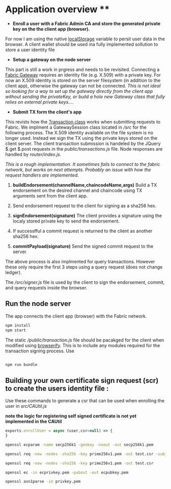 # Application overview **

- **Enroll a user with a Fabric Admin CA and store the generated private key on the the client app (browser).** 

For now I am using the native [localStorage](https://www.w3schools.com/html/html5_webstorage.asp) variable to persit user data in the browser. A client wallet should be used ina fully implemented sollution to store a user identity file

- **Setup a gateway on the node server**

This part is still a work in prgress and needs to be revisited. Connecting a [Fabric Gateway](https://hyperledger.github.io/fabric-sdk-node/release-2.2/module-fabric-network.Gateway.html) requires an identity file (e.g. X.509) with a private key. For now an X.509 identity is stored on the server filesystem (in addition to the client app), otherwise the gateway can not be connected. *This is not ideal so looking for a way to set up the gateway directly from the client app without sending the privateKey, or build a hole new Gateway class that fully relies on external private keys...*.

- **Submit TX form the client's app**

This revists how the [Transaction class](https://hyperledger.github.io/fabric-sdk-node/release-2.2/module-fabric-network.Transaction.html) works when submitting requests to Fabric. We implment a GatewaySession class located in */src* for the following process. The X.509 identity available on the file system is no longer used. Instead we sign the TX using the private keys stored on the client server. The client transaction submission is handeled by the JQuery $.get $.post requests in the *public/transactions.js* file. Node responses are handled by *router/index.js*.

*This is a rough implementation. It sometimes fails to connect to the fabric network, but works on next attempts. Probably an issue with how the request handlers are implemented.* 

1. **buildEndorsement(channelName,chaincodeName,args)** Build a TX endorsement on the desired channel and chaincode using TX arguments sent from the client app. 

2.  Send endorsement request to the client for signing as a sha256 hex.

3. **signEndorsement(signature)** The client provides a signature using the localy stored private key to send the endorsement. 

4. If successfful a commit request is returned to the client as another sha256 hex.

5. **commitPayload(signature)** Send the signed commit request to the server.

The above process is also implmented for query transactions. However these only require the first 3 steps using a query request (does not change ledger).

The */src/signer.js* file is used by the client to sign the endorsement, commit, and query requests inside the browser.


## Run the node server 

The app connects the client app (browser) with the Fabric network.

```bash
npm install
npm start
```

The static */public/transaction.js* file should be pacakged for the client when modified using [browserify](https://github.com/browserify/browserify#usage). This is to include any modules required for the transaction signing process. Use
```bash

npm run bundle
```

## Building your own certificate sign request (scr) to create the users identity file :

Use these commands to generate a csr that can be used when enrolling the user in *src/CAUtil.js*

**note the logic for registering self signed certificate is not yet implemented in the CAUtil**
```js
exports.enrollUser = async (user,csr=null) => {
}
```

```bash
openssl ecparam -name secp256k1 -genkey -noout -out secp256k1.pem

openssl req -new -nodes -sha256 -key prime256v1.pem -out test.csr -subj "/O=org1/OU=department1/CN=appUser"

openssl req -new -nodes -sha256 -key prime256v1.pem -out test.csr 

openssl ec -in ecprivkey.pem -pubout -out ecpubkey.pem

openssl asn1parse -in privkey.pem
```


